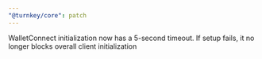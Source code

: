 ```yaml
---
"@turnkey/core": patch
---
```


WalletConnect initialization now has a 5-second timeout. If setup fails, it no longer blocks overall client initialization
